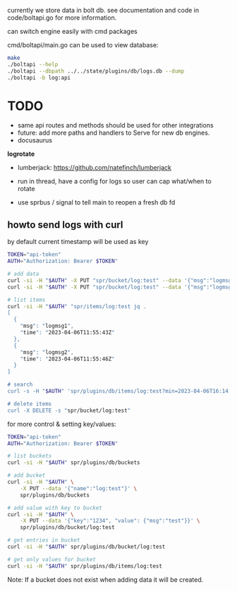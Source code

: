 currently we store data in bolt db.
see documentation and code in code/boltapi.go for more information.

can switch engine easily with cmd packages

cmd/boltapi/main.go can be used to view database:

```bash
make
./boltapi --help
./boltapi --dbpath ../../state/plugins/db/logs.db --dump
./boltapi -b log:api
```

# TODO

- same api routes and methods should be used for other integrations
- future: add more paths and handlers to Serve for new db engines.
- docusaurus

**logrotate**

- lumberjack: https://github.com/natefinch/lumberjack
- run in thread, have a config for logs so user can cap what/when to rotate

- use sprbus / signal to tell main to reopen a fresh db fd

## howto send logs with curl

by default current timestamp will be used as key

```bash
TOKEN="api-token"
AUTH="Authorization: Bearer $TOKEN"

# add data
curl -si -H "$AUTH" -X PUT "spr/bucket/log:test" --data '{"msg":"logmsg1"}'
curl -si -H "$AUTH" -X PUT "spr/bucket/log:test" --data '{"msg":"logmsg2"}'

# list items
curl -si -H "$AUTH" "spr/items/log:test jq .
[
  {
    "msg": "logmsg1",
    "time": "2023-04-06T11:55:43Z"
  },
  {
    "msg": "logmsg2",
    "time": "2023-04-06T11:55:46Z"
  }
]

# search
curl -s -H "$AUTH" 'spr/plugins/db/items/log:test?min=2023-04-06T16:14:45Z&max=2023-04-06T16:15:45Z' | jq .

# delete items
curl -X DELETE -s "spr/bucket/log:test"
```

for more control & setting key/values:

```bash
TOKEN="api-token"
AUTH="Authorization: Bearer $TOKEN"

# list buckets
curl -si -H "$AUTH" spr/plugins/db/buckets

# add bucket
curl -si -H "$AUTH" \
    -X PUT --data '{"name":"log:test"}' \
    spr/plugins/db/buckets

# add value with key to bucket
curl -si -H "$AUTH" \
    -X PUT --data '{"key":"1234", "value": {"msg":"test"}}' \
    spr/plugins/db/bucket/log:test

# get entries in bucket
curl -si -H "$AUTH" spr/plugins/db/bucket/log:test

# get only values for bucket
curl -si -H "$AUTH" spr/plugins/db/items/log:test
```

Note: If a bucket does not exist when adding data it will be created.
